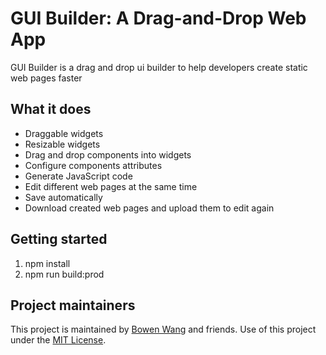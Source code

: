 # GUI Builder: A Drag-and-Drop Web App

GUI Builder is a drag and drop ui builder to help developers create static web pages faster

## What it does

- Draggable widgets
- Resizable widgets
- Drag and drop components into widgets
- Configure components attributes
- Generate JavaScript code
- Edit different web pages at the same time
- Save automatically
- Download created web pages and upload them to edit again

## Getting started

1. npm install
2. npm run build:prod

## Project maintainers

This project is maintained by [Bowen Wang](https://github.com/iwangbowen) and friends. Use of this project under the [MIT License](LICENSE.md).